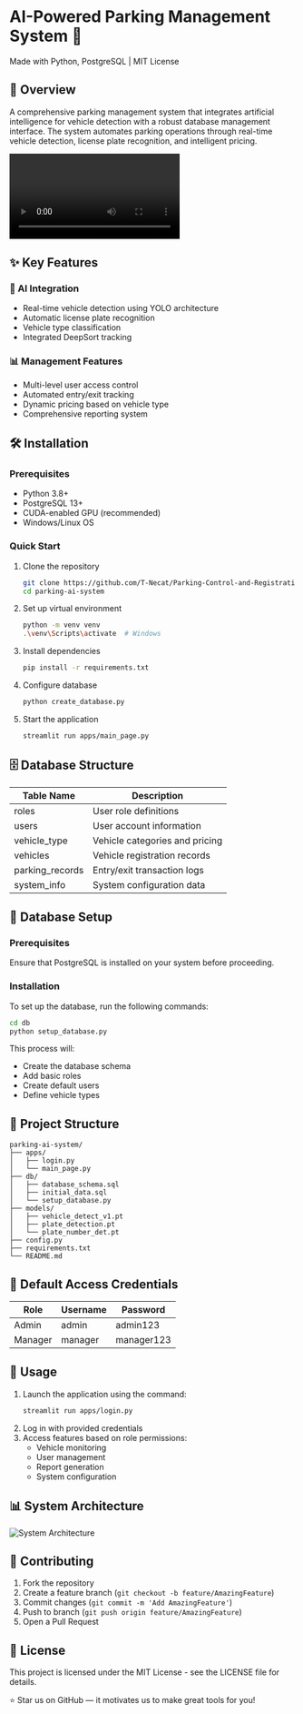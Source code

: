# AI-Powered Parking Management System 🚗

Made with Python, PostgreSQL | MIT License

## 🎯 Overview

A comprehensive parking management system that integrates artificial intelligence for vehicle detection with a robust database management interface. The system automates parking operations through real-time vehicle detection, license plate recognition, and intelligent pricing.

![System Demo](system_demo.mp4)

## ✨ Key Features

### 🤖 AI Integration
- Real-time vehicle detection using YOLO architecture
- Automatic license plate recognition
- Vehicle type classification
- Integrated DeepSort tracking

### 📊 Management Features
- Multi-level user access control
- Automated entry/exit tracking
- Dynamic pricing based on vehicle type
- Comprehensive reporting system

## 🛠️ Installation

### Prerequisites
- Python 3.8+
- PostgreSQL 13+
- CUDA-enabled GPU (recommended)
- Windows/Linux OS

### Quick Start

1. Clone the repository
    ```bash
    git clone https://github.com/T-Necat/Parking-Control-and-Registration-System
    cd parking-ai-system
    ```

2. Set up virtual environment
    ```bash
    python -m venv venv
    .\venv\Scripts\activate  # Windows
    ```

3. Install dependencies
    ```bash
    pip install -r requirements.txt
    ```

4. Configure database
    ```bash
    python create_database.py
    ```

5. Start the application
    ```bash
    streamlit run apps/main_page.py
    ```

## 🗄️ Database Structure

| Table Name       | Description                       |
|------------------|-----------------------------------|
| roles            | User role definitions             |
| users            | User account information          |
| vehicle_type     | Vehicle categories and pricing    |
| vehicles         | Vehicle registration records      |
| parking_records  | Entry/exit transaction logs       |
| system_info      | System configuration data         |

## 💾 Database Setup

### Prerequisites
Ensure that PostgreSQL is installed on your system before proceeding.

### Installation
To set up the database, run the following commands:
```bash
cd db
python setup_database.py
```

This process will:
- Create the database schema
- Add basic roles
- Create default users
- Define vehicle types

## 📁 Project Structure

```
parking-ai-system/
├── apps/
│   ├── login.py
│   └── main_page.py
├── db/
│   ├── database_schema.sql
│   ├── initial_data.sql
│   └── setup_database.py
├── models/
│   ├── vehicle_detect_v1.pt
│   ├── plate_detection.pt
│   └── plate_number_det.pt
├── config.py
├── requirements.txt
└── README.md
```

## 🔐 Default Access Credentials

| Role    | Username | Password   |
|---------|----------|------------|
| Admin   | admin    | admin123   |
| Manager | manager  | manager123 |

## 🚀 Usage

1. Launch the application using the command:
    ```bash
    streamlit run apps/login.py
    ```
2. Log in with provided credentials
3. Access features based on role permissions:
    - Vehicle monitoring
    - User management
    - Report generation
    - System configuration

## 📊 System Architecture

![System Architecture](path_to_architecture_diagram)

## 🤝 Contributing

1. Fork the repository
2. Create a feature branch (`git checkout -b feature/AmazingFeature`)
3. Commit changes (`git commit -m 'Add AmazingFeature'`)
4. Push to branch (`git push origin feature/AmazingFeature`)
5. Open a Pull Request

## 📝 License

This project is licensed under the MIT License - see the LICENSE file for details.

⭐ Star us on GitHub — it motivates us to make great tools for you!
